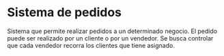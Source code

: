# Sistema de pedidos

Sistema que permite realizar pedidos a un determinado negocio. 
El pedido puede ser realizado por un cliente o por un vendedor. 
Se busca controlar que cada vendedor recorra los clientes que tiene asignado. 
